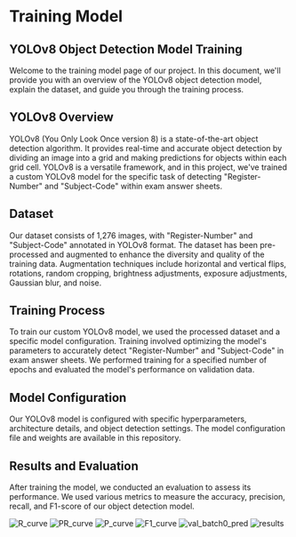 
# Training Model 

## YOLOv8 Object Detection Model Training

Welcome to the training model page of our project. In this document, we'll provide you with an overview of the YOLOv8 object detection model, explain the dataset, and guide you through the training process.


## YOLOv8 Overview

YOLOv8 (You Only Look Once version 8) is a state-of-the-art object detection algorithm. It provides real-time and accurate object detection by dividing an image into a grid and making predictions for objects within each grid cell. YOLOv8 is a versatile framework, and in this project, we've trained a custom YOLOv8 model for the specific task of detecting "Register-Number" and "Subject-Code" within exam answer sheets.

## Dataset

Our dataset consists of 1,276 images, with "Register-Number" and "Subject-Code" annotated in YOLOv8 format. The dataset has been pre-processed and augmented to enhance the diversity and quality of the training data. Augmentation techniques include horizontal and vertical flips, rotations, random cropping, brightness adjustments, exposure adjustments, Gaussian blur, and noise.

## Training Process

To train our custom YOLOv8 model, we used the processed dataset and a specific model configuration. Training involved optimizing the model's parameters to accurately detect "Register-Number" and "Subject-Code" in exam answer sheets. We performed training for a specified number of epochs and evaluated the model's performance on validation data.

## Model Configuration

Our YOLOv8 model is configured with specific hyperparameters, architecture details, and object detection settings. The model configuration file and weights are available in this repository.

## Results and Evaluation

After training the model, we conducted an evaluation to assess its performance. We used various metrics to measure the accuracy, precision, recall, and F1-score of our object detection model.

![R_curve](https://github.com/Marinto-Richee/Enhanced-Hand-Written-Register-Number-Recognition-and-Subject-Code-Detection-in-Examination-Document/assets/65499285/a1092e18-9e8f-4056-a40f-a8be5ef5e8e9|width=100)
![PR_curve](https://github.com/Marinto-Richee/Enhanced-Hand-Written-Register-Number-Recognition-and-Subject-Code-Detection-in-Examination-Document/assets/65499285/129bd01c-9efb-4aef-ad7d-9d3e8ab3685a)
![P_curve](https://github.com/Marinto-Richee/Enhanced-Hand-Written-Register-Number-Recognition-and-Subject-Code-Detection-in-Examination-Document/assets/65499285/a1932b70-2ae8-4f4b-9ebb-ba481d033f59)
![F1_curve](https://github.com/Marinto-Richee/Enhanced-Hand-Written-Register-Number-Recognition-and-Subject-Code-Detection-in-Examination-Document/assets/65499285/7edc6081-b63c-4c5e-b807-109b377aa11e)
![val_batch0_pred](https://github.com/Marinto-Richee/Enhanced-Hand-Written-Register-Number-Recognition-and-Subject-Code-Detection-in-Examination-Document/assets/65499285/6217e0cb-9d6e-4df9-b0c2-239ff036f1e6)
![results](https://github.com/Marinto-Richee/Enhanced-Hand-Written-Register-Number-Recognition-and-Subject-Code-Detection-in-Examination-Document/assets/65499285/afda5cfa-184a-41da-bedc-82079a574d4a)




